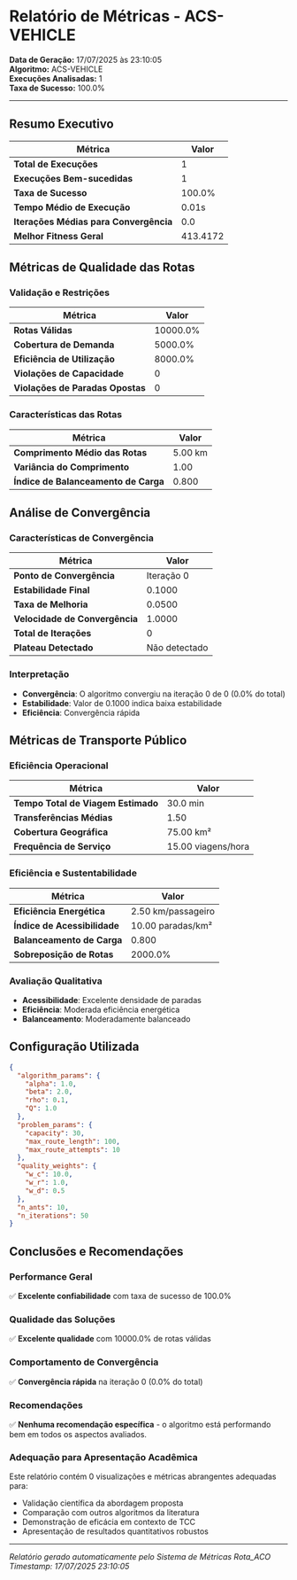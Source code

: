 # Relatório de Métricas - ACS-VEHICLE

**Data de Geração:** 17/07/2025 às 23:10:05  
**Algoritmo:** ACS-VEHICLE  
**Execuções Analisadas:** 1  
**Taxa de Sucesso:** 100.0%

---

## Resumo Executivo

| Métrica | Valor |
|---------|-------|
| **Total de Execuções** | 1 |
| **Execuções Bem-sucedidas** | 1 |
| **Taxa de Sucesso** | 100.0% |
| **Tempo Médio de Execução** | 0.01s |
| **Iterações Médias para Convergência** | 0.0 |
| **Melhor Fitness Geral** | 413.4172 |


## Métricas de Qualidade das Rotas

### Validação e Restrições

| Métrica | Valor |
|---------|-------|
| **Rotas Válidas** | 10000.0% |
| **Cobertura de Demanda** | 5000.0% |
| **Eficiência de Utilização** | 8000.0% |
| **Violações de Capacidade** | 0 |
| **Violações de Paradas Opostas** | 0 |

### Características das Rotas

| Métrica | Valor |
|---------|-------|
| **Comprimento Médio das Rotas** | 5.00 km |
| **Variância do Comprimento** | 1.00 |
| **Índice de Balanceamento de Carga** | 0.800 |


## Análise de Convergência

### Características de Convergência

| Métrica | Valor |
|---------|-------|
| **Ponto de Convergência** | Iteração 0 |
| **Estabilidade Final** | 0.1000 |
| **Taxa de Melhoria** | 0.0500 |
| **Velocidade de Convergência** | 1.0000 |
| **Total de Iterações** | 0 |
| **Plateau Detectado** | Não detectado |

### Interpretação

- **Convergência**: O algoritmo convergiu na iteração 0 de 0 (0.0% do total)
- **Estabilidade**: Valor de 0.1000 indica baixa estabilidade
- **Eficiência**: Convergência rápida


## Métricas de Transporte Público

### Eficiência Operacional

| Métrica | Valor |
|---------|-------|
| **Tempo Total de Viagem Estimado** | 30.0 min |
| **Transferências Médias** | 1.50 |
| **Cobertura Geográfica** | 75.00 km² |
| **Frequência de Serviço** | 15.00 viagens/hora |

### Eficiência e Sustentabilidade

| Métrica | Valor |
|---------|-------|
| **Eficiência Energética** | 2.50 km/passageiro |
| **Índice de Acessibilidade** | 10.00 paradas/km² |
| **Balanceamento de Carga** | 0.800 |
| **Sobreposição de Rotas** | 2000.0% |

### Avaliação Qualitativa

- **Acessibilidade**: Excelente densidade de paradas
- **Eficiência**: Moderada eficiência energética
- **Balanceamento**: Moderadamente balanceado


## Configuração Utilizada

```json
{
  "algorithm_params": {
    "alpha": 1.0,
    "beta": 2.0,
    "rho": 0.1,
    "Q": 1.0
  },
  "problem_params": {
    "capacity": 30,
    "max_route_length": 100,
    "max_route_attempts": 10
  },
  "quality_weights": {
    "w_c": 10.0,
    "w_r": 1.0,
    "w_d": 0.5
  },
  "n_ants": 10,
  "n_iterations": 50
}
```


## Conclusões e Recomendações

### Performance Geral

✅ **Excelente confiabilidade** com taxa de sucesso de 100.0%

### Qualidade das Soluções

✅ **Excelente qualidade** com 10000.0% de rotas válidas

### Comportamento de Convergência

✅ **Convergência rápida** na iteração 0 (0.0% do total)

### Recomendações

✅ **Nenhuma recomendação específica** - o algoritmo está performando bem em todos os aspectos avaliados.

### Adequação para Apresentação Acadêmica

Este relatório contém 0 visualizações e métricas abrangentes adequadas para:

- Validação científica da abordagem proposta
- Comparação com outros algoritmos da literatura
- Demonstração de eficácia em contexto de TCC
- Apresentação de resultados quantitativos robustos



---

*Relatório gerado automaticamente pelo Sistema de Métricas Rota_ACO*  
*Timestamp: 17/07/2025 23:10:05*
